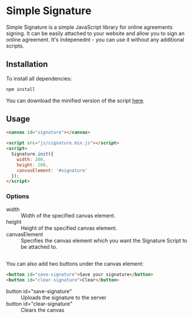 # Simple Signature
Simple Signature is a simple JavaScript library for online agreements signing. It can be easily attached to your website and allow you to sign an online agreement. It's indepenednt - you can use it without any additional scripts.

## Installation
To install all dependencies:
```bash
npm install
```
You can download the minified version of the script [here](https://raw.githubusercontent.com/BociucH/Simple-Signature/master/example/js/signature.min.js).
## Usage

```html
<canvas id="signature"></canvas>

<script src="js/signature.min.js"></script>
<script>
  Signature.init({
    width: 200,
    height: 200,
    canvasElement: '#signature'
  });
</script>
```
### Options
<dl>
<dt>width</dt>
<dd>Width of the specified canvas element.</dd>
<dt>height</dt>
<dd>Height of the specified canvas element.</dd>
<dt>canvasElement</dt>
<dd>Specifies the canvas element which you want the Signature Script to be attached to.</dd>
</dl>

##

You can also add two buttons under the canvas element:
```html
<button id="save-signature">Save your signature</button>
<button id="clear-signature">Clear</button>
```
<dl>
<dt>button id="save-signature"</dt>
<dd>Uploads the signature to the server</dd>
<dt>button id="clear-signature"</dt>
<dd>Clears the canvas</dd>
</dl>

